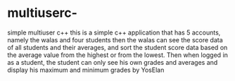 # multiuserc-
simple multiuser c++
this is a simple c++ application that has 5 accounts, namely the walas and four students then the walas can see the score data of all students and their averages, and sort the student score data based on the average value from the highest or from the lowest. Then when logged in as a student, the student can only see his own grades and averages and display his maximum and minimum grades 
by YosElan
